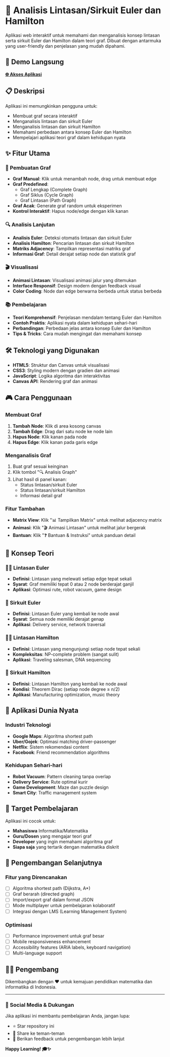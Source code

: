 # 🔗 Analisis Lintasan/Sirkuit Euler dan Hamilton

Aplikasi web interaktif untuk memahami dan menganalisis konsep lintasan serta sirkuit Euler dan Hamilton dalam teori graf. Dibuat dengan antarmuka yang user-friendly dan penjelasan yang mudah dipahami.

## 🚀 Demo Langsung

**[🌐 Akses Aplikasi](https://mochshadamj.github.io/teorigraph/)**

## 📋 Deskripsi

Aplikasi ini memungkinkan pengguna untuk:
- Membuat graf secara interaktif
- Menganalisis lintasan dan sirkuit Euler
- Menganalisis lintasan dan sirkuit Hamilton
- Memahami perbedaan antara konsep Euler dan Hamilton
- Mempelajari aplikasi teori graf dalam kehidupan nyata

## ✨ Fitur Utama

### 🎯 Pembuatan Graf
- **Graf Manual**: Klik untuk menambah node, drag untuk membuat edge
- **Graf Predefined**: 
  - Graf Lengkap (Complete Graph)
  - Graf Siklus (Cycle Graph)
  - Graf Lintasan (Path Graph)
- **Graf Acak**: Generate graf random untuk eksperimen
- **Kontrol Interaktif**: Hapus node/edge dengan klik kanan

### 🔍 Analisis Lanjutan
- **Analisis Euler**: Deteksi otomatis lintasan dan sirkuit Euler
- **Analisis Hamilton**: Pencarian lintasan dan sirkuit Hamilton
- **Matriks Adjacency**: Tampilkan representasi matriks graf
- **Informasi Graf**: Detail derajat setiap node dan statistik graf

### 🎬 Visualisasi
- **Animasi Lintasan**: Visualisasi animasi jalur yang ditemukan
- **Interface Responsif**: Design modern dengan feedback visual
- **Color Coding**: Node dan edge berwarna berbeda untuk status berbeda

### 📚 Pembelajaran
- **Teori Komprehensif**: Penjelasan mendalam tentang Euler dan Hamilton
- **Contoh Praktis**: Aplikasi nyata dalam kehidupan sehari-hari
- **Perbandingan**: Perbedaan jelas antara konsep Euler dan Hamilton
- **Tips & Tricks**: Cara mudah mengingat dan memahami konsep

## 🛠️ Teknologi yang Digunakan

- **HTML5**: Struktur dan Canvas untuk visualisasi
- **CSS3**: Styling modern dengan gradien dan animasi
- **JavaScript**: Logika algoritma dan interaktivitas
- **Canvas API**: Rendering graf dan animasi

## 🎮 Cara Penggunaan

### Membuat Graf
1. **Tambah Node**: Klik di area kosong canvas
2. **Tambah Edge**: Drag dari satu node ke node lain
3. **Hapus Node**: Klik kanan pada node
4. **Hapus Edge**: Klik kanan pada garis edge

### Menganalisis Graf
1. Buat graf sesuai keinginan
2. Klik tombol "🔍 Analisis Graph"
3. Lihat hasil di panel kanan:
   - Status lintasan/sirkuit Euler
   - Status lintasan/sirkuit Hamilton
   - Informasi detail graf

### Fitur Tambahan
- **Matrix View**: Klik "📊 Tampilkan Matrix" untuk melihat adjacency matrix
- **Animasi**: Klik "🎬 Animasi Lintasan" untuk melihat jalur bergerak
- **Bantuan**: Klik "❓ Bantuan & Instruksi" untuk panduan detail

## 📖 Konsep Teori

### 🏃‍♂️ Lintasan Euler
- **Definisi**: Lintasan yang melewati setiap edge tepat sekali
- **Syarat**: Graf memiliki tepat 0 atau 2 node berderajat ganjil
- **Aplikasi**: Optimasi rute, robot vacuum, game design

### 🔁 Sirkuit Euler
- **Definisi**: Lintasan Euler yang kembali ke node awal
- **Syarat**: Semua node memiliki derajat genap
- **Aplikasi**: Delivery service, network traversal

### 🏃‍♂️ Lintasan Hamilton
- **Definisi**: Lintasan yang mengunjungi setiap node tepat sekali
- **Kompleksitas**: NP-complete problem (sangat sulit)
- **Aplikasi**: Traveling salesman, DNA sequencing

### 🔁 Sirkuit Hamilton
- **Definisi**: Lintasan Hamilton yang kembali ke node awal
- **Kondisi**: Theorem Dirac (setiap node degree ≥ n/2)
- **Aplikasi**: Manufacturing optimization, music theory

## 🌟 Aplikasi Dunia Nyata

### Industri Teknologi
- **Google Maps**: Algoritma shortest path
- **Uber/Gojek**: Optimasi matching driver-passenger  
- **Netflix**: Sistem rekomendasi content
- **Facebook**: Friend recommendation algorithms

### Kehidupan Sehari-hari
- **Robot Vacuum**: Pattern cleaning tanpa overlap
- **Delivery Service**: Rute optimal kurir
- **Game Development**: Maze dan puzzle design
- **Smart City**: Traffic management system

## 🎯 Target Pembelajaran

Aplikasi ini cocok untuk:
- **Mahasiswa** Informatika/Matematika
- **Guru/Dosen** yang mengajar teori graf
- **Developer** yang ingin memahami algoritma graf
- **Siapa saja** yang tertarik dengan matematika diskrit

## 🚀 Pengembangan Selanjutnya

### Fitur yang Direncanakan
- [ ] Algoritma shortest path (Dijkstra, A*)
- [ ] Graf berarah (directed graph)
- [ ] Import/export graf dalam format JSON
- [ ] Mode multiplayer untuk pembelajaran kolaboratif
- [ ] Integrasi dengan LMS (Learning Management System)

### Optimisasi
- [ ] Performance improvement untuk graf besar
- [ ] Mobile responsiveness enhancement
- [ ] Accessibility features (ARIA labels, keyboard navigation)
- [ ] Multi-language support

## 👨‍💻 Pengembang

Dikembangkan dengan ❤️ untuk kemajuan pendidikan matematika dan informatika di Indonesia.

---

### 📱 Social Media & Dukungan

Jika aplikasi ini membantu pembelajaran Anda, jangan lupa:
- ⭐ Star repository ini
- 🔄 Share ke teman-teman
- 💬 Berikan feedback untuk pengembangan lebih lanjut

**Happy Learning! 🎓✨**
